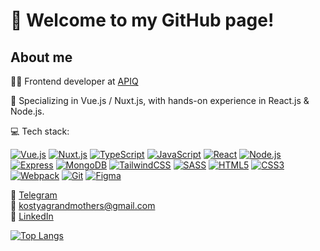 # 👋 Welcome to my GitHub page!
## About me
👨‍💻 Frontend developer at [APIQ](https://apiq.live/)

🌱 Specializing in Vue.js / Nuxt.js, with hands-on experience in React.js & Node.js.

💻 Tech stack:

[![Vue.js](https://skillicons.dev/icons?i=vue "Vue.js")](https://vuejs.org/)
[![Nuxt.js](https://skillicons.dev/icons?i=nuxt "Nuxt.js")](https://nuxt.com/)
[![TypeScript](https://skillicons.dev/icons?i=ts "TypeScript")](https://www.typescriptlang.org/)
[![JavaScript](https://skillicons.dev/icons?i=js "JavaScript")](https://developer.mozilla.org/en-US/docs/Web/JavaScript)
[![React](https://skillicons.dev/icons?i=react "React")](https://react.dev/)
[![Node.js](https://skillicons.dev/icons?i=nodejs "Node.js")](https://nodejs.org/)
[![Express](https://skillicons.dev/icons?i=express "Express.js")](https://expressjs.com/)
[![MongoDB](https://skillicons.dev/icons?i=mongodb "MongoDB")](https://www.mongodb.com/)
[![TailwindCSS](https://skillicons.dev/icons?i=tailwind "Tailwind CSS")](https://tailwindcss.com/)
[![SASS](https://skillicons.dev/icons?i=sass "SASS")](https://sass-lang.com/)
[![HTML5](https://skillicons.dev/icons?i=html "HTML5")](https://developer.mozilla.org/en-US/docs/Web/HTML)
[![CSS3](https://skillicons.dev/icons?i=css "CSS3")](https://developer.mozilla.org/en-US/docs/Web/CSS)
[![Webpack](https://skillicons.dev/icons?i=webpack "Webpack")](https://webpack.js.org/)
[![Git](https://skillicons.dev/icons?i=git "Git")](https://git-scm.com/)
[![Figma](https://skillicons.dev/icons?i=figma "Figma")](https://www.figma.com/)

📱 [Telegram](https://t.me/kogrms)  
📧 kostyagrandmothers@gmail.com  
💼 [LinkedIn](https://www.linkedin.com/in/kogrms/)

[![Top Langs](https://github-readme-stats.vercel.app/api/top-langs/?username=kogrms&layout=compact&theme=vue-dark&cache_seconds=1800)](https://github.com/kogrms/github-readme-stats)
